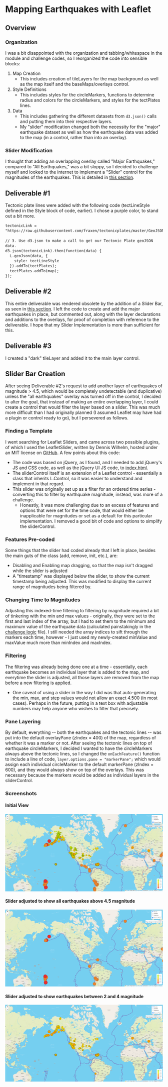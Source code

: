 # Mapping Earthquakes with Leaflet

## Overview

### Organization
I was a bit disappointed with the organization and tabbing/whitespace in the module and challenge codes, so I reorganized the code into sensible blocks:
1. Map Creation
    - This includes creation of tileLayers for the map background as well as the map itself and the baseMaps/overlays control.
2. Style Definitions
    - This includes styles for the circleMarkers, functions to determine radius and colors for the circleMarkers, and styles for the tectPlates lines.
3. Data
    - This includes gathering the different datasets from `d3.json()` calls and putting them into their respective layers.
    - My "slider" modification changed both the necessity for the "major" earthquake dataset as well as how the earthquake data was added to the map (in a control, rather than into an overlay).

### Slider Modification
I thought that adding an overlapping overlay called "Major Earthquakes," compared to "All Earthquakes," was a bit sloppy, so I decided to challenge myself and looked to the internet to implement a "Slider" control for the magnitudes of the earthquakes.  This is detailed in [this section](#slider-bar-creation).

## Deliverable #1
Tectonic plate lines were added with the following code (tectLineStyle defined in the Style block of code, earlier).  I chose a purple color, to stand out a bit more.

```
tectonicLink = "https://raw.githubusercontent.com/fraxen/tectonicplates/master/GeoJSON/PB2002_boundaries.json";

// 3. Use d3.json to make a call to get our Tectonic Plate geoJSON data.
d3.json(tectonicLink).then(function(data) {
  L.geoJson(data, {
    style: tectLineStyle
  }).addTo(tectPlates);
  tectPlates.addTo(map);
});
```

## Deliverable #2
This entire deliverable was rendered obsolete by the addition of a Slider Bar, as seen in [this section](#slider-bar-creation).  I left the code to create and add the major earthquakes in place, but commented out, along with the layer declarations and additions to the overlays, for proof of completion with reference to the deliverable.  I hope that my Slider Implementation is more than sufficient for this.

## Deliverable #3
I created a "dark" tileLayer and added it to the main layer control.

## Slider Bar Creation
After seeing Deliverable #2's request to add another layer of earthquakes of magnitude > 4.5, which would be completely undetectable (and duplicative) unless the "all earthquakes" overlay was turned off in the control, I decided to alter the goal, that instead of making an entire overlapping layer, I could create a control that would filter the layer based on a slider.  This was much more difficult than I had originally planned (I assumed Leaflet may have had a plugin or control ready to go), but I persevered as follows.

### Finding a Template
I went searching for Leaflet Sliders, and came across two possible plugins, of which I used the LeafletSlider, written by Dennis Wilhelm, hosted under an MIT license on [GitHub](https://github.com/dwilhelm89/LeafletSlider).  A few points about this code:
- The code was based on jQuery, as I found, and I needed to add jQuery's JS and CSS code, as well as the jQuery UI JS code, to [index.html](Earthquake_Challenge/index.html).
- The sliderControl itself is an extension of a Leaflet control - essentially a class that inherits L.Control, so it was easier to understand and implement in that regard.
- This slider was originally set up as a filter for an ordered time series - converting this to filter by earthquake magnitude, instead, was more of a challenge.
    - Honestly, it was more challenging due to an excess of features and options that were set for the time code, that would either be inapplicable for magnitudes or set as a default for this particular implementation.  I removed a good bit of code and options to simplify the sliderControl.

### Features Pre-coded
Some things that the slider had coded already that I left in place, besides the main guts of the class (add, remove, init, etc.), are:
- Disabling and Enabling map dragging, so that the map isn't dragged while the slider is adjusted
- A "timestamp" was displayed below the slider, to show the current timestamp being adjusted.  This was modified to display the current range of magnitudes being filtered by.

### Changing Time to Magnitudes
Adjusting this indexed-time filtering to filtering by magnitude required a bit of tinkering with the min and max values - originally, they were set to the first and last index of the array, but I had to set them to the minimum and maximum value of the earthquake data (calculated painstakingly in the [challenge logic](static/js/challenge_logic.js) file).  I still needed the array indices to sift through the markers each time, however - I just used my newly-created minValue and maxValue much more than minIndex and maxIndex.

### Filtering
The filtering was already being done one at a time - essentially, each earthquake becomes an individual layer that is added to the map, and everytime the slider is adjusted, all those layers are removed from the map before a new filtering is applied.
- One caveat of using a slider in the way I did was that auto-generating the min, max, and step values would not allow an exact 4.500 (in most cases).  Perhaps in the future, putting in a text box with adjustable numbers may help anyone who wishes to filter that precisely.

### Pane Layering
By default, everything -- both the earthquakes and the tectonic lines -- was put into the default overlayPane (zIndex = 400) of the map, regardless of whether it was a marker or not.  After seeing the tectonic lines on top of earthquake circleMarkers, I decided I wanted to have the circleMarkers always above the tectonic lines, so I changed the `onEachFeature()` function to include a line of code, `layer.options.pane = "markerPane";` which would assign each individual circleMarker to the default markerPane (zIndex = 600), and they would always show on top of the overlays.  This was necessary because the markers would be added as individual layers in the sliderControl.

### Screenshots

#### Initial View
![](Earthquake_Challenge/screenshots/initial.png)

#### Slider adjusted to show all earthquakes above 4.5 magnitude
![](Earthquake_Challenge/screenshots/major.png)

#### Slider adjusted to show earthquakes between 2 and 4 magnitude
![](Earthquake_Challenge/screenshots/moderate.png)
